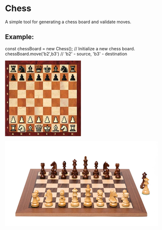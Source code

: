 # Chess

A simple tool for generating a chess board and validate moves. 

## Example:

const chessBoard = new Chess(); // Initialize a new chess board. 
chessBoard.move('b2',b3') // 'b2' - source, 'b3' - destination 

![Board](/BoardSetup.jpg?raw=true "Title")

![Board](WalnutBoard.jpg?raw=true "Title")